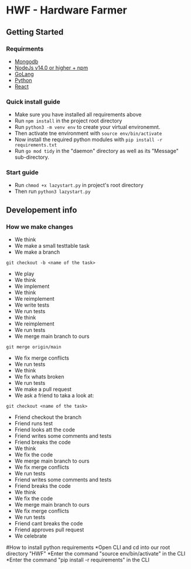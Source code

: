 # HWF - Hardware Farmer

## Getting Started

### Requirments

  * [Mongodb](https://github.com/PappaArty/HWF/blob/main/server/src/db/readme.md)
  * [NodeJs v14.0 or higher + npm](https://nodejs.org/en/download/package-manager/)
  * [GoLang](https://go.dev/doc/install)
  * [Python](https://github.com/PappaArty/HWF/blob/main/python_api/README.md)
  * [React](https://reactjs.org/docs/create-a-new-react-app.html)
  
### Quick install guide

  * Make sure you have installed all requirements above
  * Run `npm install` in the project root directory
  * Run `python3 -m venv env` to create your virtual environemnt. 
  * Then activate tne environment with `source env/bin/activate`
  * Now install the required python modules with `pip install -r requirements.txt`
  * Run `go mod tidy` in the "daemon" directory as well as its "Message" sub-directory.
  
### Start guide

  * Run `chmod +x lazystart.py` in project's root directory
  * Then run `python3 lazystart.py`
  

## Developement info
### How we make changes 

* We think
* We make a small testtable task   
* We make a branch 

```
git checkout -b <name of the task>
```

* We play 
* We think
* We implement 
* We think
* We reimplement
* We write tests
* We run tests 
* We think
* We reimplement
* We run tests 
* We merge main branch to ours 

```
git merge origin/main
```

* We fix merge conflicts 
* We run tests 
* We think
* We fix whats broken 
* We run tests 
* We make a pull request 
* We ask a friend to taka a look at:

```
git checkout <name of the task>
``` 
* Friend checkout the branch
* Friend runs test
* Friend looks att the code 
* Friend writes some comments and tests 
* Friend breaks the code
* We think 
* We fix the code
* We merge main branch to ours 
* We fix merge conflicts 
* We run tests
* Friend writes some comments and tests
* Friend breaks the code 
* We think
* We fix the code
* We merge main branch to ours 
* We fix merge conflicts 
* We run tests
* Friend cant breaks the code 
* Friend approves pull request  
* We celebrate 



#How to install python requirements
*Open CLI and cd into our root directory "HWF"
*Enter the command "source env/bin/activate" in the CLI
*Enter the command "pip install -r requirements" in the CLI
